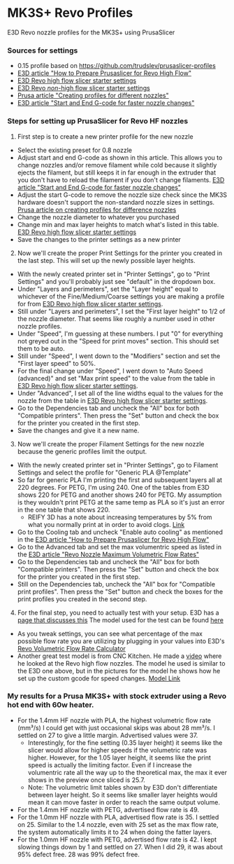 # MK3S+ Revo Profiles
E3D Revo nozzle profiles for the MK3S+ using PrusaSlicer

### Sources for settings
* 0.15 profile based on https://github.com/trudslev/prusaslicer-profiles
* [E3D article "How to Prepare Prusaslicer for Revo High Flow"](https://e3d-online.com/blogs/news/how-to-prepare-prusaslicer-for-revo-high-flow)
* [E3D Revo high flow slicer starter settings](https://e3d-online.com/pages/revo-high-flow-filament-starter-settings)
* [E3D Revo *non*-high flow slicer starter settings](https://e3d-online.zendesk.com/hc/en-us/articles/4777443097757-Filament-Starter-Settings)
* [Prusa article "Creating profiles for different nozzles"](https://help.prusa3d.com/article/creating-profiles-for-different-nozzles_127540)
* [E3D article "Start and End G-code for faster nozzle changes"](https://e3d-online.zendesk.com/hc/en-us/articles/4406857421213-Start-and-End-G-code-for-faster-nozzle-changes)


### Steps for setting up PrusaSlicer for Revo HF nozzles
1. First step is to create a new printer profile for the new nozzle
  * Select the existing preset for 0.8 nozzle
  * Adjust start and end G-code as shown in this article. This allows you to change nozzles and/or remove filament while cold because it slightly ejects the filament, but still keeps it in far enough in the extruder that you don't have to reload the filament if you don't change filaments. [E3D article "Start and End G-code for faster nozzle changes"](https://e3d-online.zendesk.com/hc/en-us/articles/4406857421213-Start-and-End-G-code-for-faster-nozzle-changes)
  * Adjust the start G-code to remove the nozzle size check since the MK3S hardware doesn't support the non-standard nozzle sizes in settings. [Prusa article on creating profiles for difference nozzles](https://help.prusa3d.com/article/creating-profiles-for-different-nozzles_127540)
  * Change the nozzle diameter to whatever you purchased
  * Change min and max layer heights to match what's listed in this table. [E3D Revo high flow slicer starter settings](https://e3d-online.com/pages/revo-high-flow-filament-starter-settings)
  * Save the changes to the printer settings as a new printer
2. Now we'll create the proper Print Settings for the printer you created in the last step. This will set up the newly possible layer heights.
  * With the newly created printer set in "Printer Settings", go to "Print Settings" and you'll probably just see "default" in the dropdown box.
  * Under "Layers and perimeters", set the "Layer height" equal to whichever of the Fine/Medium/Coarse settings you are making a profile for from [E3D Revo high flow slicer starter settings](https://e3d-online.com/pages/revo-high-flow-filament-starter-settings).
  * Still under "Layers and perimeters", I set the "First layer height" to 1/2 of the nozzle diameter. That seems like roughly a number used in other nozzle profiles.
  * Under "Speed", I'm guessing at these numbers. I put "0" for everything not greyed out in the "Speed for print moves" section. This should set them to be auto.
  * Still under "Speed", I went down to the "Modifiers" section and set the "First layer speed" to 50%.
  * For the final change under "Speed", I went down to "Auto Speed (advanced)" and set "Max print speed" to the value from the table in [E3D Revo high flow slicer starter settings](https://e3d-online.com/pages/revo-high-flow-filament-starter-settings).
  * Under "Advanced", I set all of the line widths equal to the values for the nozzle from the table in [E3D Revo high flow slicer starter settings](https://e3d-online.com/pages/revo-high-flow-filament-starter-settings).
  * Go to the Dependencies tab and uncheck the "All" box for both "Compatible printers". Then press the "Set" button and check the box for the printer you created in the first step.
  * Save the changes and give it a new name.
3. Now we'll create the proper Filament Settings for the new nozzle because the generic profiles limit the output.
  * With the newly created printer set in "Printer Settings", go to Filament Settings and select the profile for "Generic PLA @Template"
  * So far for generic PLA I'm printing the first and subsequent layers all at 220 degrees. For PETG, I'm using 240. One of the tables from E3D shows 220 for PETG and another shows 240 for PETG. My assumption is they wouldn't print PETG at the same temp as PLA so it's just an error in the one table that shows 220.
    * REIFY 3D has a note about increasing temperatures by 5% from what you normally print at in order to avoid clogs. [Link](https://www.reify3d.com/blogs/news/faq-about-e3d-revo#:~:text=What%20is%20the%20flow%20rate,sec%20using%20their%20testing%20methodology.)
  * Go to the Cooling tab and uncheck "Enable auto cooling" as mentioned in the [E3D article "How to Prepare Prusaslicer for Revo High Flow"](https://e3d-online.com/blogs/news/how-to-prepare-prusaslicer-for-revo-high-flow)
  * Go to the Advanced tab and set the max volumentric speed as listed in the [E3D article "Revo Nozzle Maximum Volumetric Flow Rates"](https://e3d-online.com/pages/revo-nozzle-maximum-flow-rates)
  * Go to the Dependencies tab and uncheck the "All" box for both "Compatible printers". Then press the "Set" button and check the box for the printer you created in the first step.
  * Still on the Dependencies tab, uncheck the "All" box for "Compatible print profiles". Then press the "Set" button and check the boxes for the print profiles you created in the second step.
4. For the final step, you need to actually test with your setup. E3D has a [page that discusses this](https://e3d-online.zendesk.com/hc/en-us/articles/6467176228253-Revo-Nozzle-Maximum-Flow-Rates-) The model used for the test can be found [here](https://www.printables.com/model/281016-flow-rate-test-geometry)
  * As you tweak settings, you can see what percentage of the max possible flow rate you are utilizing by plugging in your values into E3D's [Revo Volumetric Flow Rate Calculator](https://e3d-online.com/pages/revo-high-flow-volumetric-flow-rate-calculator)
  * Another great test model is from CNC Kitchen. He made a [video](https://youtube.com/watch?v=ZgIlSpb-A2Y) where he looked at the Revo high flow nozzles. The model he used is similar to the E3D one above, but in the pictures for the model he shows how he set up the custom gcode for speed changes. [Model Link](https://www.printables.com/model/342075-extrusion-test-structure)

### My results for a Prusa MK3S+ with stock extruder using a Revo hot end with 60w heater.
* For the 1.4mm HF nozzle with PLA, the highest volumetric flow rate (mm³/s) I could get with just occasional skips was about 28 mm³/s. I settled on 27 to give a little margin. Advertised values were 37.
  * Interestingly, for the fine setting (0.35 layer height) it seems like the slicer would allow for higher speeds if the volumetric rate was higher. However, for the 1.05 layer height, it seems like the print speed is actually the limiting factor. Even if I increase the volumentric rate all the way up to the theoretical max, the max it ever shows in the preview once sliced is 25.7.
  * Note: The volumetric limit tables shown by E3D don't differentiate between layer height. So it seems like smaller layer heights would mean it can move faster in order to reach the same output volume.
* For the 1.4mm HF nozzle with PETG, advertised flow rate is 49.
* For the 1.0mm HF nozzle with PLA, advertised flow rate is 35. I settled on 25. Similar to the 1.4 nozzle, even with 25 set as the max flow rate, the system automatically limits it to 24 when doing the fatter layers.
* For the 1.0mm HF nozzle with PETG, advertised flow rate is 42. I kept slowing things down by 1 and settled on 27. When I did 29, it was about 95% defect free. 28 was 99% defect free. 
